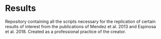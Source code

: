 # Results
Repository containing all the scripts necessary for the replication of certain results of interest from the publications of Mendez et al. 2013 and Espinosa et al. 2018. Created as a professional practice of the creator.
